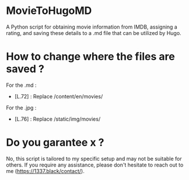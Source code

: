 # MovieToHugoMD
A Python script for obtaining movie information from IMDB, assigning a rating, and saving these details to a .md file that can be utilized by Hugo.

# How to change where the files are saved ?

For the .md :
  - [L.72] : Replace /content/en/movies/

For the .jpg :
  - [L.76] : Replace /static/img/movies/

# Do you garantee x ?
No, this script is tailored to my specific setup and may not be suitable for others. If you require any assistance, please don't hesitate to reach out to me (https://1337.black/contact/).

